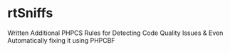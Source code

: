 # rtSniffs
Written Additional PHPCS Rules for Detecting Code Quality Issues &amp; Even Automatically fixing it using PHPCBF
